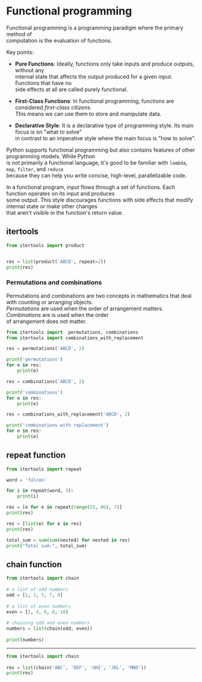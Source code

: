 # Functional programming


Functional programming is a programming paradigm where the primary method of  
computation is the evaluation of functions. 

Key points:

- **Pure Functions**: Ideally, functions only take inputs and produce outputs, without any  
  internal state that affects the output produced for a given input. Functions that have no  
  side effects at all are called purely functional.  

- **First-Class Functions**: In functional programming, functions are considered *first-class citizens*.  
  This means we can use them to store and manipulate data.  

- **Declarative Style**: It is a declarative type of programming style. Its main focus is on "what to solve"  
  in contrast to an imperative style where the main focus is "how to solve".

Python supports functional programming but also contains features of other programming models. While Python  
is not primarily a functional language, it's good to be familiar with `lambda`, `map`, `filter`, and `reduce`   
because they can help you write concise, high-level, parallelizable code.  

In a functional program, input flows through a set of functions. Each function operates on its input and produces   
some output. This style discourages functions with side effects that modify internal state or make other changes   
that aren't visible in the function's return value.  


## itertools 

```python
from itertools import product


res = list(product('ABCD', repeat=2))
print(res)
```

### Permutations and combinations

Permutations and combinations are two concepts in mathematics that deal with counting or arranging objects.  
*Permutations* are  used when the order of arrangement matters. *Combinations* are is used when the order  
of arrangement does not matter.  

```python
from itertools import  permutations, combinations
from itertools import combinations_with_replacement

res = permutations('ABCD', 2)

print('permutations')
for e in res:
    print(e)

res = combinations('ABCD', 2)

print('combinations')
for e in res:
    print(e)

res = combinations_with_replacement('ABCD', 2)

print('combinations with replacement')
for e in res:
    print(e)
```

## repeat function

```python
from itertools import repeat

word = 'falcon'

for i in repeat(word, 3):
    print(i)

res = [e for e in repeat(range(55, 86), 7)]
print(res)

res = [list(e) for e in res]
print(res)

total_sum = sum(sum(nested) for nested in res)
print("Total sum:", total_sum)
```

## chain function

```python
from itertools import chain
 
# a list of odd numbers
odd = [1, 3, 5, 7, 9]
 
# a list of even numbers
even = [2, 4, 6, 8, 10]
 
# chaining odd and even numbers
numbers = list(chain(odd, even))
 
print(numbers)
```

---

```python
from itertools import chain
 
res = list(chain('ABC', 'DEF', 'GHI', 'JKL', 'MNO'))
print(res)
```




